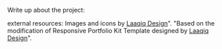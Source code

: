Write up about the project:

external resources:
Images and icons by [Laaqiq Design](https://www.behance.net/laaqiq)".
"Based on the modification of Responsive Portfolio Kit Template designed by [Laaqiq Design](https://www.behance.net/laaqiq)".
